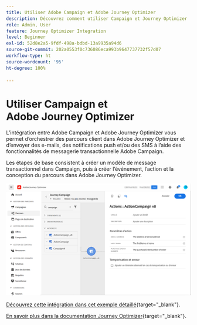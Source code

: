 ```yaml
---
title: Utiliser Adobe Campaign et Adobe Journey Optimizer
description: Découvrez comment utiliser Campaign et Journey Optimizer
role: Admin, User
feature: Journey Optimizer Integration
level: Beginner
exl-id: 52d8e2a5-9fdf-498a-bdbd-13a9935a94d6
source-git-commit: 202a0553f0c736086eca993b9647737732f57d07
workflow-type: ht
source-wordcount: '95'
ht-degree: 100%

---
```


# Utiliser Campaign et Adobe Journey Optimizer

L’intégration entre Adobe Campaign et Adobe Journey Optimizer vous permet d’orchestrer des parcours client dans Adobe Journey Optimizer et d’envoyer des e-mails, des notifications push et/ou des SMS à l’aide des fonctionnalités de messagerie transactionnelle Adobe Campaign.

Les étapes de base consistent à créer un modèle de message transactionnel dans Campaign, puis à créer l’événement, l’action et la conception du parcours dans Adobe Journey Optimizer.


![](assets/ajo-integration.png)


[Découvrez cette intégration dans cet exemple détaillé](https://experienceleague.adobe.com/fr/docs/journey-optimizer/using/orchestrate-journeys/journey-use-cases/business-use-cases/ajo-ac){target="_blank"}.


[En savoir plus dans la documentation Journey Optimizer](https://experienceleague.adobe.com/fr/docs/journey-optimizer/using/orchestrate-journeys/about-journey-building/using-adobe-campaign-v7-v8){target="_blank"}.
